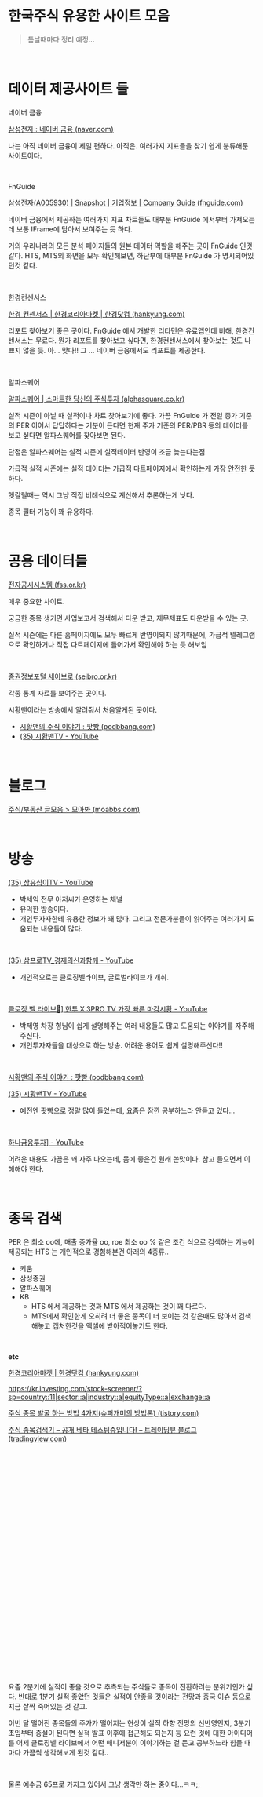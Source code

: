 # 한국주식 유용한 사이트 모음

> 틈날때마다 정리 예정...

<br>

# 데이터 제공사이트 들

네이버 금융<br>

[삼성전자 : 네이버 금융 (naver.com)](https://finance.naver.com/item/main.naver?code=005930) <br>

나는 아직 네이버 금융이 제일 편하다. 아직은. 여러가지 지표들을 찾기 쉽게 분류해둔 사이트이다.<br>

<br>

FnGuide<br>

[삼성전자(A005930) | Snapshot | 기업정보 | Company Guide (fnguide.com)](http://comp.fnguide.com/SVO2/ASP/SVD_main.asp?pGB=1&gicode=A005930&cID=&MenuYn=Y&ReportGB=&NewMenuID=11&stkGb=&strResearchYN=) <br>

네이버 금융에서 제공하는 여러가지 지표 차트들도 대부분 FnGuide 에서부터 가져오는데 보통 IFrame에 담아서 보여주는 듯 하다.<br>

거의 우리나라의 모든 분석 페이지들의 원본 데이터 역할을 해주는 곳이 FnGuide 인것 같다. HTS, MTS의 화면을 모두 확인해보면, 하단부에 대부분 FnGuide 가 명시되어있던것 같다.<br>

<br>

한경컨센서스<br>

[한경 컨센서스 | 한경코리아마켓 | 한경닷컴 (hankyung.com)](https://markets.hankyung.com/consensus) <br>

리포트 찾아보기 좋은 곳이다. FnGuide 에서 개발한 리타민은 유료앱인데 비해, 한경컨센서스는 무료다. 뭔가 리포트를 찾아보고 싶다면, 한경컨센서스에서 찾아보는 것도 나쁘지 않을 듯. 아... 맞다!! 그 ... 네이버 금융에서도 리포트를 제공한다.<br>

<br>

알파스퀘어<br>

[알파스퀘어 | 스마트한 당신의 주식투자 (alphasquare.co.kr)](https://alphasquare.co.kr/home/market/market-summary?code=005930)<br>

실적 시즌이 아닐 때 실적이나 차트 찾아보기에 좋다. 가끔 FnGuide 가 전일 종가 기준의 PER 이어서 답답하다는 기분이 든다면 현재 주가 기준의 PER/PBR 등의 데이터를 보고 싶다면 알파스퀘어를 찾아보면 된다. <br>

단점은 알파스퀘어는 실적 시즌에 실적데이터 반영이 조금 늦는다는점.<br>

가급적 실적 시즌에는 실적 데이터는 가급적 다트페이지에서 확인하는게 가장 안전한 듯 하다.<br>

헷갈릴때는 역시 그냥 직접 비례식으로 계산해서 추론하는게 낫다.<br>

종목 필터 기능이 꽤 유용하다.<br>

<br>

# 공용 데이터들

[전자공시시스템 (fss.or.kr)](https://dart.fss.or.kr/) <br>

매우 중요한 사이트. <br>

궁금한 종목 생기면 사업보고서 검색해서 다운 받고, 재무제표도 다운받을 수 있는 곳.<br>

실적 시즌에는 다른 홈페이지에도 모두 빠르게 반영이되지 않기때문에, 가급적 텔레그램으로 확인하거나 직접 다트페이지에 들어가서 확인해야 하는 듯 해보임<br>

<br>

[증권정보포털 세이브로 (seibro.or.kr)](https://seibro.or.kr/websquare/control.jsp?w2xPath=/IPORTAL/user/index.xml) <br>

각종 통계 자료를 보여주는 곳이다.<br>

시황맨이라는 방송에서 알려줘서 처음알게된 곳이다.<br>

- [시황맨의 주식 이야기 : 팟빵 (podbbang.com)](https://www.podbbang.com/channels/12522) 
- [(35) 시황맨TV - YouTube](https://www.youtube.com/channel/UCRCNBeNS8MrOwFV6h6Yjemw) 

<br>

# 블로그

[주식/부동산 글모음 > 모아봐 (moabbs.com)](http://www.moabbs.com/blogs/lists) 

<br>



# 방송

[(35) 상유십이TV - YouTube](https://www.youtube.com/channel/UCXST0Hq6CAmG0dmo3jgrlEw)

- 박세익 전무 아저씨가 운영하는 채널
- 유익한 방송이다. 
- 개인투자자한테 유용한 정보가 꽤 많다. 그리고 전문가분들이 읽어주는 여러가지 도움되는 내용들이 많다.

<br>

[(35) 삼프로TV_경제의신과함께 - YouTube](https://www.youtube.com/c/삼프로tv)

- 개인적으로는 클로징벨라이브, 글로벌라이브가 개취.

<br>

[클로징 벨 라이브🔔\] 한투 X 3PRO TV 가장 빠른 마감시황 - YouTube](https://www.youtube.com/playlist?list=PLeRC8OPrB2BD0TXJMaG9Zdzr0qrVdOvbG) <br>

- 박제영 차장 형님이 쉽게 설명해주는 여러 내용들도 많고 도움되는 이야기를 자주해주신다.
- 개인투자자들을 대상으로 하는 방송. 어려운 용어도 쉽게 설명해주신다!!

<br>

[시황맨의 주식 이야기 : 팟빵 (podbbang.com)](https://www.podbbang.com/channels/12522) <br>

[(35) 시황맨TV - YouTube](https://www.youtube.com/channel/UCRCNBeNS8MrOwFV6h6Yjemw) <br>

- 예전엔 팟빵으로 정말 많이 들었는데, 요즘은 잠깐 공부하느라 안듣고 있다... 

<br>

[하나금융투자\] - YouTube](https://www.youtube.com/c/하나TV최고)<br>

어려운 내용도 가끔은 꽤 자주 나오는데, 몸에 좋은건 원래 쓴맛이다. 참고 들으면서 이해해야 한다.<br>

<br>

# 종목 검색 

PER 은 최소 oo에, 매출 증가율 oo, roe 최소 oo % 같은 조건 식으로 검색하는 기능이 제공되는 HTS 는 개인적으로 경험해본건 아래의 4종류..

- 키움
- 삼성증권
- 알파스퀘어
- KB 
  - HTS 에서 제공하는 것과 MTS 에서 제공하는 것이 꽤 다르다.
  - MTS에서 확인한게 오히려 더 좋은 종목이 더 보이는 것 같은때도 많아서 검색해놓고 캡처한것을 엑셀에 받아적어놓기도 한다.

<br>

**etc**<br>

[한경코리아마켓 | 한경닷컴 (hankyung.com)](https://www.hankyung.com/koreamarket/) 

https://kr.investing.com/stock-screener/?sp=country::11|sector::a|industry::a|equityType::a|exchange::a

[주식 종목 발굴 하는 방법 4가지(슈퍼개미의 방법론) (tistory.com)](https://ddacapo.tistory.com/94) 

[주식 종목검색기 – 공개 베타 테스팅중입니다! – 트레이딩뷰 블로그 (tradingview.com)](https://www.tradingview.com/blog/ko/stock-screener-8211-open-beta-testing-is-starting-1965/) 

<br>

<br>

<br>

<br>

<br>

<br>

<br>

<br>

<br>

<br>

<br>

<br>

<br>

<br>

<br>

<br>

<br>

<br>

<br>

<br>

<br>

<br>

<br>

<br>

<br>

<br>

<br>

요즘 2분기에 실적이 좋을 것으로 추측되는 주식들로 종목이 전환하려는 분위기인가 싶다. 반대로 1분기 실적 좋았던 것들은 실적이 안좋을 것이라는 전망과 중국 이슈 등으로 지금 살짝 죽어있는 것 같고. <br>

이번 달 떨어진 종목들의 주가가 떨어지는 현상이 실적 하향 전망의 선반영인지, 3분기 초입부터 증설이 된다면 실적 발표 이후에 접근해도 되는지 등 요런 것에 대한 아이디어를 어제 클로징벨 라이브에서 어떤 매니저분이 이야기하는 걸 듣고 공부하느라 힘들 때마다 가끔씩 생각해보게 된것 같다.. <br>

<br>

물론 예수금 65프로 가지고 있어서 그냥 생각만 하는 중이다...ㅋㅋ;;
